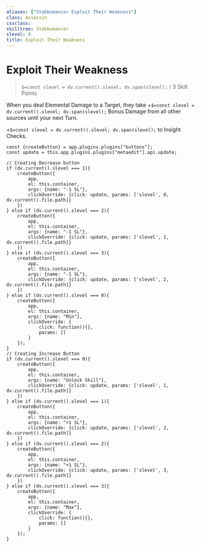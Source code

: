 ```yaml
---
aliases: ["Stabbomancer Exploit Their Weakness"]
class: Assassin
cssclass: 
skilltree: Stabbomancer
slevel: 0
title: Exploit Their Weakness
---
```


# Exploit Their Weakness
> `$=const slevel = dv.current().slevel; dv.span(slevel);` / 3 Skill Points

When you deal Elemental Damage to a Target, they take +`$=const slevel = dv.current().slevel; dv.span(slevel);` Bonus Damage from all other sources until your next Turn.

 +`$=const slevel = dv.current().slevel; dv.span(slevel);` to Insight Checks.

```dataviewjs
const {createButton} = app.plugins.plugins["buttons"];
const update = this.app.plugins.plugins["metaedit"].api.update;

// Creating Decrease button
if (dv.current().slevel === 1){
    createButton({
        app,
        el: this.container,
        args: {name: "-1 SL"}, 
        clickOverride: {click: update, params: ['slevel', 0, dv.current().file.path]}
    })
} else if (dv.current().slevel === 2){
    createButton({
        app,
        el: this.container,
        args: {name: "-1 SL"}, 
        clickOverride: {click: update, params: ['slevel', 1, dv.current().file.path]}
    })
} else if (dv.current().slevel === 3){
    createButton({
        app,
        el: this.container,
        args: {name: "-1 SL"}, 
        clickOverride: {click: update, params: ['slevel', 2, dv.current().file.path]}
    })
} else if (dv.current().slevel === 0){
    createButton({
        app,
        el: this.container,
        args: {name: "Min"}, 
        clickOverride: {
            click: function(){},
            params: []
        }
    });
}
// Creating Increase Button
if (dv.current().slevel === 0){
    createButton({
        app,
        el: this.container,
        args: {name: "Unlock Skill"}, 
        clickOverride: {click: update, params: ['slevel', 1, dv.current().file.path]}
    })
} else if (dv.current().slevel === 1){
    createButton({
        app,
        el: this.container,
        args: {name: "+1 SL"}, 
        clickOverride: {click: update, params: ['slevel', 2, dv.current().file.path]}
    })
} else if (dv.current().slevel === 2){
    createButton({
        app,
        el: this.container,
        args: {name: "+1 SL"}, 
        clickOverride: {click: update, params: ['slevel', 3, dv.current().file.path]}
    })
} else if (dv.current().slevel === 3){
    createButton({
        app,
        el: this.container,
        args: {name: "Max"}, 
        clickOverride: {
            click: function(){},
            params: []
        }
    });
}
```
